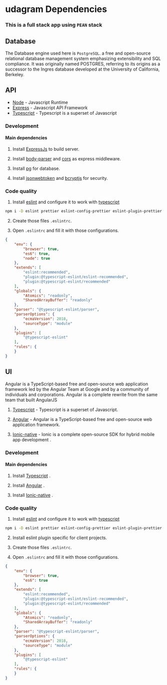 # udagram Dependencies

### This is a full stack app using `PEAN` stack

## Database

The Database engine used here is `PostgreSQL`.
a free and open-source relational database management system emphasizing extensibility and SQL compliance. 
It was originally named POSTGRES, referring to its origins as a successor to 
the Ingres database developed at the University of California, Berkeley.


## API
- [Node](https://nodejs.org) - Javascript Runtime
- [Express](https://expressjs.com/) - Javascript API Framework
- [Typescript](https://www.typescriptlang.org/) - Typescript is a superset of Javascript


### Development
#### Main dependencies

1. Install [ExpressJs](https://expressjs.com/) to build server.

2. Install [body-parser](https://www.npmjs.com/package/body-parser) and [cors](https://www.npmjs.com/package/cors) as express middleware.

3. Install [pg](https://node-postgres.com/) for database.

4. Install [jsonwebtoken](https://www.npmjs.com/package/jsonwebtoken) and [bcryptjs](https://www.npmjs.com/package/bcryptjs) for security.


### Code quality

1. Install [eslint](https://eslint.org/) and configure it to work with [typescript](https://www.typescriptlang.org/)

```bash
npm i -D eslint prettier eslint-config-prettier eslint-plugin-prettier  @typescript-eslint/eslint-plugin @typescript-eslint/parser
```


2. Create those files `.eslintrc`.

3. Open `.eslintrc` and fill it with those configurations.

```json
{
    "env": {
        "browser": true,
        "es6": true,
        "node": true
    },
    "extends": [
        "eslint:recommended",
        "plugin:@typescript-eslint/eslint-recommended",
        "plugin:@typescript-eslint/recommended"
    ],
    "globals": {
        "Atomics": "readonly",
        "SharedArrayBuffer": "readonly"
    },
    "parser": "@typescript-eslint/parser",
    "parserOptions": {
        "ecmaVersion": 2018,
        "sourceType": "module"
    },
    "plugins": [
        "@typescript-eslint"
    ],
    "rules": {
    }
}
```

## UI

Angular is a TypeScript-based free and open-source web application framework led by the Angular Team at Google
and by a community of individuals and corporations. 
Angular is a complete rewrite from the same team that built AngularJS

1. [Typescript](https://www.typescriptlang.org/) - Typescript is a superset of Javascript.

2. [Angular](https://angular.io/) - Angular is a TypeScript-based free and open-source web application framework.

3. [Ionic-native](https://ionicframework.com/) - Ionic is a complete open-source SDK for hybrid mobile app development .

### Development
#### Main dependencies

1. Install [Typescript](https://www.typescriptlang.org/) .

2. Install [Angular](https://angular.io/) .

3. Install [Ionic-native](https://ionicframework.com/) .

### Code quality


1. Install [eslint](https://eslint.org/) and configure it to work with [typescript](https://www.typescriptlang.org/)

```bash
npm i -D eslint prettier eslint-config-prettier eslint-plugin-prettier  @typescript-eslint/eslint-plugin @typescript-eslint/parser
```

2. Install eslint plugin specific for client projects.

3. Create those files `.eslintrc`.

4. Open `.eslintrc` and fill it with those configurations.

```json
{
    "env": {
        "browser": true,
        "es6": true
    },
    "extends": [
        "eslint:recommended",
        "plugin:@typescript-eslint/eslint-recommended",
        "plugin:@typescript-eslint/recommended"
    ],
    "globals": {
        "Atomics": "readonly",
        "SharedArrayBuffer": "readonly"
    },
    "parser": "@typescript-eslint/parser",
    "parserOptions": {
        "ecmaVersion": 2018,
        "sourceType": "module"
    },
    "plugins": [
        "@typescript-eslint"
    ],
    "rules": {
    }
}
```
